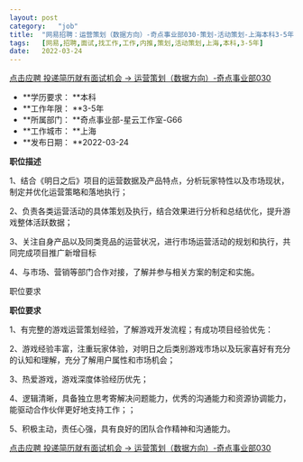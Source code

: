 ```yaml
---
layout:	post
category:	"job"
title:	"网易招聘：运营策划（数据方向）-奇点事业部030-策划-活动策划-上海本科3-5年"
tags:	[网易,招聘,面试,找工作,工作,内推,策划,活动策划,上海,本科,3-5年]
date:	2022-03-24
---
```


[点击应聘 投递简历就有面试机会 ->  运营策划（数据方向）-奇点事业部030](http://mobile.bole.netease.com/bole/boleDetail?id=39162&employeeId=346f03c3cda5f04c&key=all)



- **学历要求： **本科
- **工作年限： **3-5年
- **所属部门： **奇点事业部-星云工作室-G66
- **工作城市： **上海
- **发布日期： **2022-03-24



**职位描述**

1、结合《明日之后》项目的运营数据及产品特点，分析玩家特性以及市场现状，制定并优化运营策略和落地执行；

2、负责各类运营活动的具体策划及执行，结合效果进行分析和总结优化，提升游戏整体活跃数据；

3、关注自身产品以及同类竞品的运营状况，进行市场运营活动的规划和执行，共同完成项目推广新增目标

4、与市场、营销等部门合作对接，了解并参与相关方案的制定和实施。

职位要求





**职位要求**

1、有完整的游戏运营策划经验，了解游戏开发流程；有成功项目经验优先：

2、游戏经验丰富，注重玩家体验，对明日之后类别游戏市场以及玩家喜好有充分的认知和理解，充分了解用户属性和市场机会；

3、热爱游戏，游戏深度体验经历优先；

4、逻辑清晰，具备独立思考寄解决问题能力，优秀的沟通能力和资源协调能力，能驱动合作伙伴更好地支持工作；；

5、积极主动，责任心强，具有良好的团队合作精神和沟通能力。



[点击应聘 投递简历就有面试机会 ->  运营策划（数据方向）-奇点事业部030](http://mobile.bole.netease.com/bole/boleDetail?id=39162&employeeId=346f03c3cda5f04c&key=all)